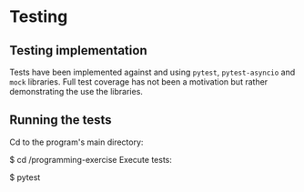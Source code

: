 # Testing

## Testing implementation

Tests have been implemented against and using ```pytest```, ```pytest-asyncio``` and ```mock``` libraries. Full test coverage has not been a motivation but rather demonstrating the use the libraries. 

## Running the tests

Cd to the program's main directory:

$ cd <path-to-download-directory>/programming-exercise
Execute tests:

$ pytest
